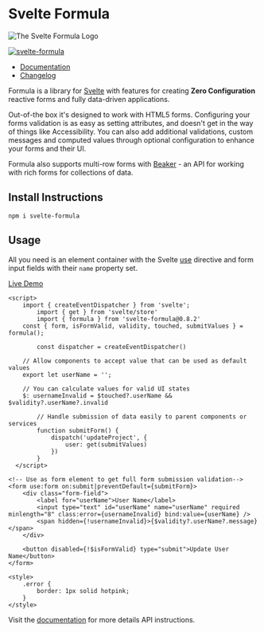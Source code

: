 # Svelte Formula

![The Svelte Formula Logo](https://raw.githubusercontent.com/tanepiper/svelte-plugins/main/packages/docs-site/static/img/logo_256.png)

[![svelte-formula](https://img.shields.io/npm/v/svelte-formula?label=svelte-formula)](https://www.npmjs.com/package/svelte-formula)

- [Documentation](https://formula.svelte.codes)
- [Changelog](https://github.com/tanepiper/svelte-formula/blob/main/CHANGELOG.md)

Formula is a library for [Svelte](https://svelte.dev) with features for creating **Zero Configuration** reactive forms
and fully data-driven applications.

Out-of-the box it's designed to work with HTML5 forms. Configuring your forms validation is as easy as setting
attributes, and doesn't get in the way of things like Accessibility. You can also add additional validations, custom
messages and computed values through optional configuration to enhance your forms and their UI.

Formula also supports multi-row forms with [Beaker](https://formula.svelte.codes/docs/groups/beaker) - an API for working
with rich forms for collections of data.

## Install Instructions

`npm i svelte-formula`

## Usage

All you need is an element container with the Svelte [use](https://svelte.dev/docs#use_action) directive and form input
fields with their `name` property set.

[Live Demo](https://svelte.dev/repl/3c3fe78a258a45779bd122d399560f19)
```svelte
<script>
    import { createEventDispatcher } from 'svelte';
		import { get } from 'svelte/store'
		import { formula } from 'svelte-formula@0.8.2'
    const { form, isFormValid, validity, touched, submitValues } = formula();

		const dispatcher = createEventDispatcher()

    // Allow components to accept value that can be used as default values
    export let userName = '';

    // You can calculate values for valid UI states
    $: usernameInvalid = $touched?.userName && $validity?.userName?.invalid

		// Handle submission of data easily to parent components or services
		function submitForm() {
			dispatch('updateProject', {
				user: get(submitValues)
			})
		}
  </script>

<!-- Use as form element to get full form submission validation-->
<form use:form on:submit|preventDefault={submitForm}>
	<div class="form-field">
		<label for="userName">User Name</label>
		<input type="text" id="userName" name="userName" required minlength="8" class:error={usernameInvalid} bind:value={userName} />
		<span hidden={!usernameInvalid}>{$validity?.userName?.message}</span>
	</div>

	<button disabled={!$isFormValid} type="submit">Update User Name</button>
</form>

<style>
	.error {
		border: 1px solid hotpink;
	}
</style>
```


Visit the [documentation](https://formula.svelte.codes) for more details API instructions.

